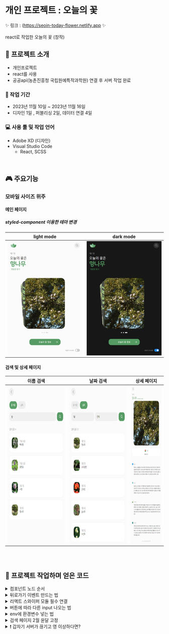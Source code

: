 # 개인 프로젝트 : 오늘의 꽃 
✨ 링크 : (https://seoin-today-flower.netlify.app ✨  
<br>
react로 작업한 오늘의 꽃 (창작)
<br>

## 📣 프로젝트 소개
- 개인프로젝트
- react를 사용
- 공공api(농촌진흥청 국립원예특작과학원) 연결 후 서버 작업 완료

### 📅 작업 기간
- 2023년 11월 10일 ~ 2023년 11월 16일
- 디자인 1일 , 퍼블리싱 2일, 데이터 연결 4일

### 💻 사용 툴 및 작업 언어
- Adobe XD (디자인)
- Visual Studio Code
    - React, SCSS

<br>

## 🎮 주요기능
### 모바일 사이즈 위주
  #### 메인 페이지
  ##### styled-component 이용한 테마 변경
  |light mode|dark mode|
  |:---:|:---:|
  |<img src="./public/images/readme/main-light.png" alt="" width="400" />|<img src="./public/images/readme/main-dark.png" alt="" width="400" />|
  
  #### 검색 및 상세 페이지
  |이름 검색|날짜 검색|상세 페이지|
  |:---:|:---:|:---:|
  |<img src="./public/images/readme/search-name.png" alt="" height="500" />|<img src="./public/images/readme/search-date.png" alt="" height="500" />|<img src="./public/images/readme/detail.png" alt="" height="500" />|

<br>
<br>

## 📌 프로젝트 작업하며 얻은 코드

<details>
  <summary>컴포넌트 노드 순서</summary>
  <br>

  - `BrowserRouter`을 처음엔 App.js에 작성했는데 index.js에 작성하는 것이 좋다고 하여 옮김

    ```javascript
      <BrowserRouter> //react-router-dom을 감싸는 최상단 => index.js App바깥으로 옮김!!!!!!
        <ThemeProvider theme={themeMode}> //styled-components 스타일을 전역적으로 공유. ThemeProvider로 감싼 하위들은 모두 theme props를 사용할 수 있다.
          <GlobalStyle /> //reset할 스타일과 styled-components 정의해서 글로벌로 사용 (지우면 동작 안함)
          <div className="App"> //.App
            <Header /> 
            <div className="content"> //Header가 fixed라 content 위로 여백 넣음
              <Routes> //Router 동작 될 부분
                <Route
                  path="/"
                  element={
                    <Main toggleTheme={toggleTheme} themeMode={themeMode} />
                  }
                />
                //Main안에 ThemeBtn 컴포넌트가 있는데 테마를 바꿔줄 버튼이라 Props 전달
                <Route path="/search" element={<Search />} />
                // 주소/search에 보여질 부분
              </Routes>
            </div>
          </div>
        </ThemeProvider>
      </BrowserRouter>
    ```
</details>

<details>
  <summary>뒤로가기 이벤트 만드는 법</summary>
  <br>

  ```javascript
    //라우터 라이브러리 제공
    import { useNavigate } from "react-router-dom";
    // 훅
    const navigate = useNavigate()
    // 클릭할 곳에 넣기만 하면 됨 (-1 = 뒤로 한 번 가기)
    <HeaderButton className="back" onClick={()=>{navigate(-1)}}>
  ```

  - 위치하는 페이지에 따라 헤더 아이콘 다르게 띄우기
  - 로고는 메인에서만, 그 외의 페이지에선 뒤로가기 아이콘을 띄워야 하는 상황
    ```javascript
      import { Link, useLocation } from "react-router-dom";
      const location = useLocation();

      //함수 
      const renderHeaderIcons = () => {
        if(location.pathname === '/') { ///현재 위치가 루트일 때 표시할 아이콘
          return(
            <Link to="/">
              <img
                className="logo"
                src={process.env.PUBLIC_URL + "./images/logo.svg"}
                alt="logo"
              />
            </Link>
          )
        }else{ //그 외 페이지일 경우
          return(
            <HeaderButton className="back" onClick={()=>{navigate(-1)}}>
              <IoIosArrowBack className="icon" />
            </HeaderButton>
          )
        }
      }
      //...생략
      //함수만 넣어주면 된다.
      <div className="headerIcons">
        {renderHeaderIcons()}
      </div>
    ```
</details>

<details>
  <summary>리액트 스와이퍼 모듈 필수 연결</summary>
  <br>

  ```javascript
    //필수 불러오기
    import 'swiper/scss/pagination';
    //모듈 연결
    import { EffectCards, Pagination, Autoplay } from 'swiper/modules';
    // 코드 내 모듈에도 작성
    modules={[EffectCards, Pagination, Autoplay]}
  ```
</details>

<details>
  <summary>버튼에 따라 다른 input 나오는 법</summary>
  <br>

  ```javascript
  //useState 사용
    const handleButtonClick = (type) => {
      setSearchType(type);
    };
    // 버튼 만들고 각각 인자 입력
    <button onClick={() => handleButtonClick("name")}>꽃 이름</button>
    <button onClick={() => handleButtonClick("date")}>날짜</button>
    //클릭 시 노출할 영역에 작성
    {searchType === "name" && (
      <SearchInputBox>
        <input type="text" placeholder="꽃 이름을 검색해주세요" />
        <button className='SearchBtn'>
          <BiSearch className='icon'/>
        </button>
      </SearchInputBox>
    )}
    //...생략 위와 같이 하단에 date부분도 만들면 됨
  ```
</details>

<details>
  <summary>env에 환경변수 넣는 법</summary>
  <br>

  1. `server/server.js`는 src 안에 있어야 한다
    - 최상단루트에 놓았더니 "프로젝트 디렉토리 외부에 있는 모듈을 상대 경로로 import하려고 시도했을 때 발생"하는 오류가 뜸

  2. env파일은 최상단 루트(package.json와 동일한 위치)에 있어야 한다 
    - `REACT_APP_API_KEY = 키코드`
    - 변수 선언 않고 바로 입력
    - "",''로 묶을 필요 없다.
    - ;(세미콜론)이나 ,(쉼표) 넣기 않기
    - 변수명 앞에는 `REACT_APP_`이 꼭 붙어야 한다.
</details>

<details>
  <summary>검색 페이지 2월 윤달 고정</summary>
  <br>

  - react의 `<select>` 요소의 `value` 속성은 문자열을 반환한다. (HTML에서 `<select>` 요소의 `value` 속성이 문자열이어야 하기 때문)
  - 리액트는 `===` 를 권장하기 때문에 2월에 29일을 추가하려면 문자형으로 비교해야 한다.
  <br>
    ```javascript
    const daysInMonth = (month, year) => {
        if (month === "2") {
          console.log('month: ', month);
          return 29;
        }
        return new Date(year, month, 0).getDate();
      };
    ```
</details>

<details>
  <summary> ❗ 갑자기 서버가 끊기고 영 이상하다면? </summary>
  <br>
  - 오류 넘버 보고 공문서 확인

  - `22 (LIMITED NUMBER OF SERVICE REQUESTS EXCEEDS ERROR)`
    -  서비스 요청제한횟수 초과에러 (일별 요청한도 등)
</details>
